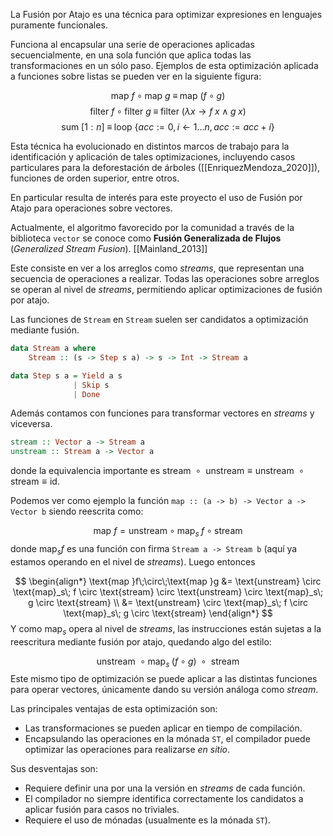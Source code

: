 La Fusión por Atajo es una técnica para optimizar expresiones en lenguajes puramente funcionales.

Funciona al encapsular una serie de operaciones aplicadas secuencialmente, en una sola función que aplica todas las transformaciones en un sólo paso. Ejemplos de esta optimización aplicada a funciones sobre listas se pueden ver en la siguiente figura:

$$ \text{map } f \;\circ\;\text{map } g \;\equiv\; \text{map } (f \circ g)  $$
$$ \text{filter } f \;\circ\;\text{filter } g \;\equiv\; \text{filter } (\lambda x \to f\; x \;\land\; g\; x ) $$
$$ \text{sum } [1:n] \;\equiv\; \text{loop }\{acc := 0, i \leftarrow 1\dots n, acc := acc + i \} $$

Esta técnica ha evolucionado en distintos marcos de trabajo para la identificación y aplicación de tales optimizaciones, incluyendo casos particulares para la deforestación de árboles ([[EnriquezMendoza_2020]]), funciones de orden superior, entre otros.

En particular resulta de interés para este proyecto el uso de Fusión por Atajo para operaciones sobre vectores.

Actualmente, el algoritmo favorecido por la comunidad a través de la biblioteca `vector` se conoce como **Fusión Generalizada de Flujos** (*Generalized Stream Fusion*). [[Mainland_2013]]

Este consiste en ver a los arreglos como *streams*, que representan una secuencia de operaciones a realizar. Todas las operaciones sobre arreglos se operan al nivel de *streams*, permitiendo aplicar optimizaciones de fusión por atajo.

Las funciones de `Stream` en `Stream` suelen ser candidatos a optimización mediante fusión.

```haskell
data Stream a where
	Stream :: (s -> Step s a) -> s -> Int -> Stream a

data Step s a = Yield a s
			  | Skip s
			  | Done
```

Además contamos con funciones para transformar vectores en *streams* y viceversa.

```haskell
stream :: Vector a -> Stream a
unstream :: Stream a -> Vector a
```

donde la equivalencia importante es $\text{stream }\circ\text{ unstream}\equiv\text{unstream }\circ\text{ stream}\equiv\text{id}$.

Podemos ver como ejemplo la función `map :: (a -> b) -> Vector a -> Vector b` siendo reescrita como:

$$ \text{map }f = \text{unstream} \circ \text{map}_s\; f \circ \text{stream} $$
donde $\text{map}_s f$ es una función con firma `Stream a -> Stream b` (aquí ya estamos operando en el nivel de *streams*). Luego entonces

$$ \begin{align*} \text{map }f\;\circ\;\text{map }g &= \text{unstream} \circ \text{map}_s\; f \circ \text{stream} \circ \text{unstream} \circ \text{map}_s\; g \circ \text{stream} \\ &= \text{unstream} \circ \text{map}_s\; f \circ  \text{map}_s\; g \circ \text{stream} \end{align*} $$
Y como $\text{map}_s$ opera al nivel de *streams*, las instrucciones están sujetas a la reescritura mediante fusión por atajo, quedando algo del estilo:

$$ \text{unstream }\circ \text{map}_s\; (f \circ g)\;\circ\text{ stream} $$
Este mismo tipo de optimización se puede aplicar a las distintas funciones para operar vectores, únicamente dando su versión análoga como *stream*.

Las principales ventajas de esta optimización son:
- Las transformaciones se pueden aplicar en tiempo de compilación.
- Encapsulando las operaciones en la mónada `ST`, el compilador puede optimizar las operaciones para realizarse *en sitio*.

Sus desventajas son:
- Requiere definir una por una la versión en *streams* de cada función.
- El compilador no siempre identifica correctamente los candidatos a aplicar fusión para casos no triviales.
- Requiere el uso de mónadas (usualmente es la mónada `ST`).